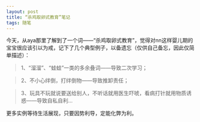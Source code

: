 ```yaml
---
layout: post
title: “杀鸡取卵式教育”笔记
tags: 随笔
---
```


今天，从aya那里了解到了一个词——“杀鸡取卵式教育”，觉得对nn这样婴儿期的宝宝很应该引以为戒，记下了几个典型例子，以备遗忘（仅供自己备忘，因此仅简单描述）：

> 1、“溜溜”、“蛙蛙”一类的多余叠词——导致二次学习；

> 2、不小心绊倒，打绊倒物——导致推卸责任；

> 3、玩具不玩就说要送给别人，不听话就用医生吓唬，看病打针就用物质诱惑——导致自私自利...

更多实例等待生活展现，只要因势利导，定能化弊为利。